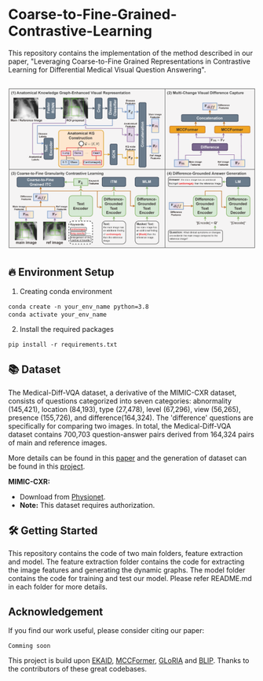 # Coarse-to-Fine-Grained-Contrastive-Learning

This repository contains the implementation of the method described in our paper, "Leveraging Coarse-to-Fine Grained Representations in Contrastive Learning for Differential Medical Visual Question Answering".

![Overview](images%2FFigure_1_overview_v2.png)
---
## 🔥 Environment Setup

1. Creating conda environment

```
conda create -n your_env_name python=3.8
conda activate your_env_name
```

2. Install the required packages
```
pip install -r requirements.txt
```


## 📚 Dataset
The Medical-Diff-VQA dataset, a derivative of the MIMIC-CXR dataset, consists of questions categorized into seven categories: abnormality (145,421), location (84,193), type (27,478), level (67,296), view (56,265), presence (155,726), and difference(164,324). The 'difference' questions are specifically for comparing two images. In total, the Medical-Diff-VQA dataset contains 700,703 question-answer pairs derived from 164,324 pairs of main and reference images.

More details can be found in this [paper](https://dl.acm.org/doi/abs/10.1145/3580305.3599819) and the generation of dataset can be found in this [project](https://github.com/Holipori/MIMIC-Diff-VQA).

**MIMIC-CXR:**
   - Download from [Physionet](https://physionet.org/content/mimic-cxr-jpg/2.0.0/).
   - **Note:** This dataset requires authorization.

## 🛠  ️Getting Started
This  repository contains the code of two main folders, feature extraction and model. The feature extraction folder contains the code for extracting the image features and generating the dynamic graphs. The model folder contains the code for training and test our model. Please refer README.md in each folder for more details.

## Acknowledgement

If you find our work useful, please consider citing our paper:
```
Comming soon
```



This project is build upon [EKAID](https://github.com/Holipori/EKAID/tree/main), [MCCFormer](https://github.com/doiken23/mccformers.pytorch), [GLoRIA](https://github.com/marshuang80/gloria) and [BLIP](https://github.com/salesforce/BLIP). Thanks to the contributors of these great codebases.
